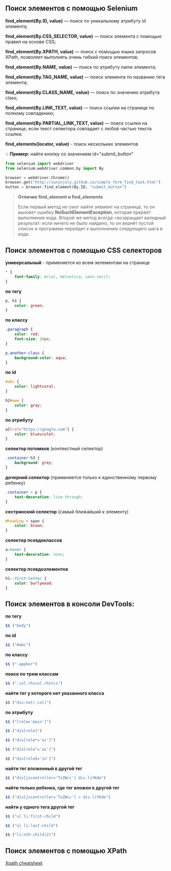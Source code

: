 ## Поиск элементов с помощью Selenium

**find_element(By.ID, value)** — поиск по уникальному атрибуту id элемента;

**find_element(By.CSS_SELECTOR, value)** — поиск элемента с помощью правил на основе CSS;

**find_element(By.XPATH, value)** — поиск с помощью языка запросов XPath, позволяет выполнять очень гибкий поиск элементов;

**find_element(By.NAME, value)** — поиск по атрибуту name элемента;

**find_element(By.TAG_NAME, value)** — поиск элемента по названию тега элемента;

**find_element(By.CLASS_NAME, value)** — поиск по значению атрибута class;

**find_element(By.LINK_TEXT, value)** — поиск ссылки на странице по полному совпадению;

**find_element(By.PARTIAL_LINK_TEXT, value)** — поиск ссылки на странице, если текст селектора совпадает с любой частью текста ссылки.

**find_elements(locator, value)** - поиск нескольких элементов

:bulb: **Пример:** найти кнопку со значением id="submit_button"
```python
from selenium import webdriver
from selenium.webdriver.common.by import By

browser = webdriver.Chrome()
browser.get("http://suninjuly.github.io/simple_form_find_task.html")
button = browser.find_element(By.ID, "submit_button")
```
>**Отличие find_element и find_elements**
>
>Если первый метод не смог найти элемент на странице, то он вызовет ошибку **NoSuchElementException**, которая прервёт выполнение кода. Второй же метод всегда >возвращает валидный результат: если ничего не было найдено, то он вернёт пустой список и программа перейдет к выполнению следующего шага в коде.

## Поиск элементов с помощью CSS селекторов

**универсальный** - применяется ко всем эелементам на странице
```css
* {
    font-family: Arial, Helvetica, sans-serif;
}
```
**по тегу**
```css
p, h1 {
    color: green;
}
```
**по классу**
```css
.paragraph {
    color: red;
    font-size: 20px;
}
```
```css
p.another-class {
    background-color: aqua;
}
```
**по id**
```css
#abc {
    color: lightcoral;
}
```
```css
h2#www {
    color: gray;
}
```
**по атрибуту**
```css
a[href="https://google.com"] {
    color: blueviolet;
}
```
**селектор потомков** (контекстный селектор)
```css
.container h3 {
    background: grey;
}
```
**дочерний селектор** (применяется только к единственному первому ребенку)
```css
.container > p {
    text-decoration: line-through;
}
```
**сестринский селектор** (самый ближайший к элементу)
```css
#heading + span {
    color: brown;
}
```
**селектор псевдоклассов**
```css
a:hover {
    text-decoration: none;
}
```
**селектор псевдоэлементов**
```css
h1::first-letter {
    color: burlywood;
}
```

## Поиск элементов в консоли DevTools:

**по тегу**
```javascript
$$ ("body")
```
**по id**
```javascript
$$ ("#abc")
```
**по классу**
```javascript
$$ (".appbar")
```
**поиск по трем классам**
```javascript
$$ (".col.rhscol.rhstcs")
```
**найти тег у которого нет указанного класса**
```javascript
$$ ("div:not(.col)")
```
**по атрибуту**
```javascript
$$ ("[role='main']")
```
```javascript
$$ ("div[role]")
```
```javascript
$$ ("div[role*='ai']")
```
```javascript
$$ ("div[role^='ai']")
```
```javascript
$$ ("div[role$='in']")
```
**найти тег вложенный в другой тег**
```javascript
$$ ("div[jscontroller='TxZWcc'] div.liYKde")
```
**найти только ребенка, где тег вложен в другой тег**
```javascript
$$ ("div[jscontroller='TxZWcc'] > div.liYKde")
```
**найти у одного тега другой тег**
```javascript
$$ ("ul li:first-child")
```
```javascript
$$ ("ul li:last-child")
```
```javascript
$$ ("li:nth-child(2)")
```

## Поиск элементов с помощью XPath

[Xpath cheatsheet](https://devhints.io/xpath)
